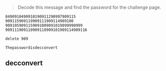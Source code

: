 
> Decode this message and find the password for the challenge page.
```
8490910490910190911290997909115
909115909119909111909114909100
9091059091159091009091019099990999
909111909110909118909101909114909116
```
```
delete 909

Thepasswordisdecconvert
```

## decconvert
